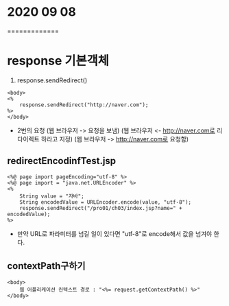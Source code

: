 # 2020 09 08
=============

# response 기본객체

1. response.sendRedirect()
```
<body>
<%
	response.sendRedirect("http://naver.com");
%>
</body>
```

* 2번의 요청
(웹 브라우저 -> 요청을 보냄)
(웹 브라우저 <- http://naver.com로 리다이렉트 하라고 지정)
(웹 브라우저 -> http://naver.com로 요청함)

## redirectEncodinfTest.jsp
```
<%@ page import pageEncoding="utf-8" %>
<%@ page import = "java.net.URLEncoder" %>
<%
	String value = "자바";
	String encodedValue = URLEncoder.encode(value, "utf-8");
	response.sendRedirect("/pro01/ch03/index.jsp?name=" + encodedValue);
%>
```

* 만약 URL로 파라미터를 넘길 일이 있다면 "utf-8"로 encode해서 값을 넘겨야 한다.

## contextPath구하기
```
<body>
	웹 어플리케이션 컨텍스트 경로 : "<%= request.getContextPath() %>"
</body>
```